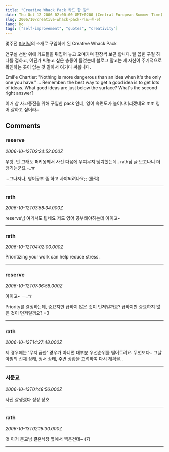 ```yaml
---
title: "Creative Whack Pack 카드 한 장"
date: Thu Oct 12 2006 02:00:00 GMT+0200 (Central European Summer Time)
slug: 2006/10/creative-whack-pack-카드-한-장
lang: ko
tags: ["self-improvement", "quotes", "creativity"]
---
```


몇주전 [퍼키님](http://openlook.org/blog/)의 소개로 구입하게 된 Creative Whack Pack 

연구실 선반 위에 카드들을 뒤집어 놓고 오며가며 한장씩 보곤 합니다.
삘 꼽힌 구절 하나를 접하고, 어딘가 써놓고 싶은 충동이 들었는데
블로그 말고는 제 자신이 주기적으로 확인하는 곳이 없는 것 같아서
여기다 써봅니다.

Emil'e Chartier: 
"Nothing is more dangerous than an idea when it's the only one you have."
... 
Remember: the best way to get a good idea is to get lots of ideas. What good ideas are just below the surface?
What's the second right answer?

이거 참 사고증진을 위해 구입한 pack 인데, 
영어 숙련도가 늘어나버리겠네요 ㅎㅎ
영어 잘하고 싶어라~

## Comments

### reserve
*2006-10-12T02:24:52.000Z*

우왓. 안 그래도 퍼키옹께서 사신 다음에 무지무지 땡겨했는데.. 
rath님 글 보고나니 더 땡기는군요 -_ㅠ

...그나저나, 영어공부 좀 하고 사야되려나요;; (쿨럭)

---

### rath
*2006-10-12T03:58:34.000Z*

reserve님 여기서도 뵙네요
저도 영어 공부해야하는데 아이고~

---

### rath
*2006-10-12T04:02:00.000Z*

Prioritizing your work can help reduce stress.

---

### reserve
*2006-10-12T07:36:58.000Z*

아이고~ ㅡ_ㅠ

Priority를 결정하는데, 중요지만 급하지 않은 것이 먼저일까요? 급하지만 중요하지 않은 것이 먼저일까요? =3

---

### rath
*2006-10-12T14:27:48.000Z*

제 경우에는 '무지 급한' 경우가 아니면 대부분 우선순위를 떨어트려요.
무엇보다.. 그날 아침의 신체 상태, 정서 상태, 주변 상황을 고려하여 다시 계획을..

---

### 서문교
*2006-10-13T01:48:56.000Z*

사진 잘생겼다 정장 장호

---

### rath
*2006-10-13T02:16:30.000Z*

엇 이거 문교님 결혼식장 옆에서 찍은건데~ (7)

---
